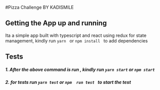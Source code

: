 #Pizza Challenge BY KADISMILE

 
## Getting the App up and running



Ita a simple app built with typescript and react using  redux for state management, kindly run  ```yarn ``` or ```npm install ``` to add dependencies

## Tests
##### 1. After the above command is run , kindly run  ```yarn start```  or ```npm start``` 
##### 2. for tests  run ```yarn test``` or ```npm  run test ``` to start the test
